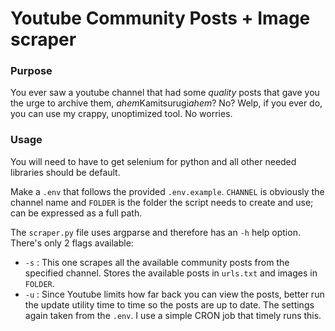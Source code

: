 # Youtube Community Posts + Image scraper

### **Purpose**

You ever saw a youtube channel that had some *quality* posts that gave you the urge to archive them, *ahem*Kamitsurugi*ahem*?
No? Welp, if you ever do, you can use my crappy, unoptimized tool. No worries.

### **Usage**

You will need to have to get selenium for python and all other needed libraries should be default.

Make a `.env` that follows the provided `.env.example`. `CHANNEL` is obviously the channel name and `FOLDER` is the folder the script needs to create and use; can be expressed as a full path.

The `scraper.py` file uses argparse and therefore has an `-h` help option.
There's only 2 flags available:
- `-s` : This one scrapes all the available community posts from the specified channel. Stores the available posts in `urls.txt` and images in `FOLDER`.
- `-u` : Since Youtube limits how far back you can view the posts, better run the update utility time to time so the posts are up to date. The settings again taken from the `.env`. I use a simple CRON job that timely runs this.
